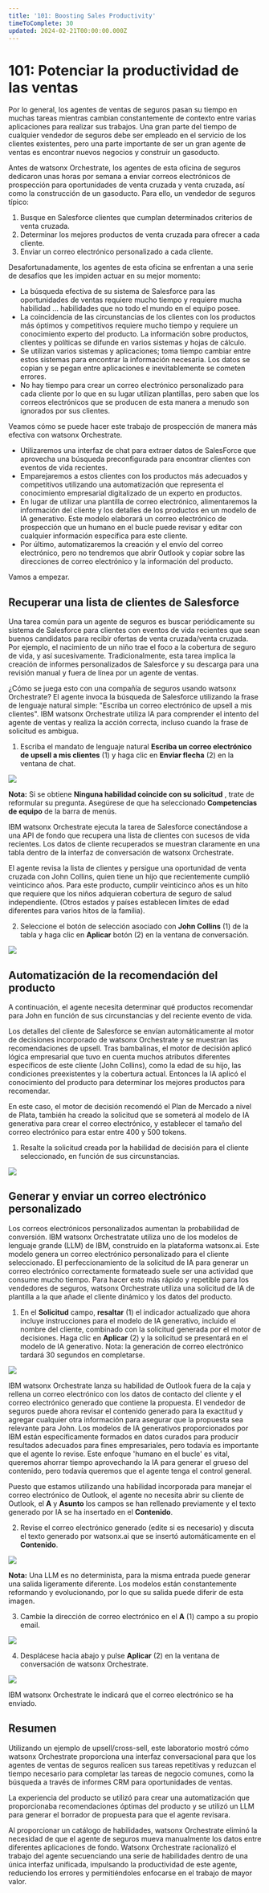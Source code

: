 ```yaml
---
title: '101: Boosting Sales Productivity'
timeToComplete: 30
updated: 2024-02-21T00:00:00.000Z
---
```

# 101: Potenciar la productividad de las ventas

Por lo general, los agentes de ventas de seguros pasan su tiempo en muchas tareas mientras cambian constantemente de contexto entre varias aplicaciones para realizar sus trabajos. Una gran parte del tiempo de cualquier vendedor de seguros debe ser empleado en el servicio de los clientes existentes, pero una parte importante de ser un gran agente de ventas es encontrar nuevos negocios y construir un gasoducto.

Antes de watsonx Orchestrate, los agentes de esta oficina de seguros dedicaron unas horas por semana a enviar correos electrónicos de prospección para oportunidades de venta cruzada y venta cruzada, así como la construcción de un gasoducto. Para ello, un vendedor de seguros típico:

1.  Busque en Salesforce clientes que cumplan determinados criterios de venta cruzada.
2.  Determinar los mejores productos de venta cruzada para ofrecer a cada cliente.
3.  Enviar un correo electrónico personalizado a cada cliente.

Desafortunadamente, los agentes de esta oficina se enfrentan a una serie de desafíos que les impiden actuar en su mejor momento:

*   La búsqueda efectiva de su sistema de Salesforce para las oportunidades de ventas requiere mucho tiempo y requiere mucha habilidad ... habilidades que no todo el mundo en el equipo posee.
*   La coincidencia de las circunstancias de los clientes con los productos más óptimos y competitivos requiere mucho tiempo y requiere un conocimiento experto del producto. La información sobre productos, clientes y políticas se difunde en varios sistemas y hojas de cálculo.
*   Se utilizan varios sistemas y aplicaciones; toma tiempo cambiar entre estos sistemas para encontrar la información necesaria. Los datos se copian y se pegan entre aplicaciones e inevitablemente se cometen errores.
*   No hay tiempo para crear un correo electrónico personalizado para cada cliente por lo que en su lugar utilizan plantillas, pero saben que los correos electrónicos que se producen de esta manera a menudo son ignorados por sus clientes.

Veamos cómo se puede hacer este trabajo de prospección de manera más efectiva con watsonx Orchestrate.

*   Utilizaremos una interfaz de chat para extraer datos de SalesForce que aprovecha una búsqueda preconfigurada para encontrar clientes con eventos de vida recientes.
*   Emparejaremos a estos clientes con los productos más adecuados y competitivos utilizando una automatización que representa el conocimiento empresarial digitalizado de un experto en productos.
*   En lugar de utilizar una plantilla de correo electrónico, alimentaremos la información del cliente y los detalles de los productos en un modelo de IA generativo. Este modelo elaborará un correo electrónico de prospección que un humano en el bucle puede revisar y editar con cualquier información específica para este cliente.
*   Por último, automatizaremos la creación y el envío del correo electrónico, pero no tendremos que abrir Outlook y copiar sobre las direcciones de correo electrónico y la información del producto.

Vamos a empezar.

## Recuperar una lista de clientes de Salesforce

Una tarea común para un agente de seguros es buscar periódicamente su sistema de Salesforce para clientes con eventos de vida recientes que sean buenos candidatos para recibir ofertas de venta cruzada/venta cruzada. Por ejemplo, el nacimiento de un niño trae el foco a la cobertura de seguro de vida, y así sucesivamente. Tradicionalmente, esta tarea implica la creación de informes personalizados de Salesforce y su descarga para una revisión manual y fuera de línea por un agente de ventas.

¿Cómo se juega esto con una compañía de seguros usando watsonx Orchestrate? El agente invoca la búsqueda de Salesforce utilizando la frase de lenguaje natural simple: "Escriba un correo electrónico de upsell a mis clientes". IBM watsonx Orchestrate utiliza IA para comprender el intento del agente de ventas y realiza la acción correcta, incluso cuando la frase de solicitud es ambigua.

1.  Escriba el mandato de lenguaje natural **Escriba un correo electrónico de upsell a mis clientes** (1) y haga clic en **Enviar flecha** (2) en la ventana de chat.

![](./images/101/001.png)

**Nota:** Si se obtiene **Ninguna habilidad coincide con su solicitud** , trate de reformular su pregunta. Asegúrese de que ha seleccionado **Competencias de equipo** de la barra de menús.

IBM watsonx Orchestrate ejecuta la tarea de Salesforce conectándose a una API de fondo que recupera una lista de clientes con sucesos de vida recientes. Los datos de cliente recuperados se muestran claramente en una tabla dentro de la interfaz de conversación de watsonx Orchestrate.

El agente revisa la lista de clientes y persigue una oportunidad de venta cruzada con John Collins, quien tiene un hijo que recientemente cumplió veinticinco años. Para este producto, cumplir veinticinco años es un hito que requiere que los niños adquieran cobertura de seguro de salud independiente. (Otros estados y países establecen límites de edad diferentes para varios hitos de la familia).

2.  Seleccione el botón de selección asociado con **John Collins** (1) de la tabla y haga clic en **Aplicar** botón (2) en la ventana de conversación.

![](./images/101/002.png)

## Automatización de la recomendación del producto

A continuación, el agente necesita determinar qué productos recomendar para John en función de sus circunstancias y del reciente evento de vida.

Los detalles del cliente de Salesforce se envían automáticamente al motor de decisiones incorporado de watsonx Orchestrate y se muestran las recomendaciones de upsell. Tras bambalinas, el motor de decisión aplicó lógica empresarial que tuvo en cuenta muchos atributos diferentes específicos de este cliente (John Collins), como la edad de su hijo, las condiciones preexistentes y la cobertura actual. Entonces la IA aplicó el conocimiento del producto para determinar los mejores productos para recomendar.

En este caso, el motor de decisión recomendó el Plan de Mercado a nivel de Plata, también ha creado la solicitud que se someterá al modelo de IA generativa para crear el correo electrónico, y establecer el tamaño del correo electrónico para estar entre 400 y 500 tokens.

1.  Resalte la solicitud creada por la habilidad de decisión para el cliente seleccionado, en función de sus circunstancias.

![](./images/101/003.png)

## Generar y enviar un correo electrónico personalizado

Los correos electrónicos personalizados aumentan la probabilidad de conversión. IBM watsonx Orchestratate utiliza uno de los modelos de lenguaje grande (LLM) de IBM, construido en la plataforma watsonx.ai. Este modelo genera un correo electrónico personalizado para el cliente seleccionado. El perfeccionamiento de la solicitud de IA para generar un correo electrónico correctamente formateado suele ser una actividad que consume mucho tiempo. Para hacer esto más rápido y repetible para los vendedores de seguros, watsonx Orchestrate utiliza una solicitud de IA de plantilla a la que añade el cliente dinámico y los datos del producto.

1.  En el **Solicitud** campo, **resaltar** (1) el indicador actualizado que ahora incluye instrucciones para el modelo de IA generativo, incluido el nombre del cliente, combinado con la solicitud generada por el motor de decisiones. Haga clic en **Aplicar** (2) y la solicitud se presentará en el modelo de IA generativo. Nota: la generación de correo electrónico tardará 30 segundos en completarse.

![](./images/101/004.png)

IBM watsonx Orchestrate lanza su habilidad de Outlook fuera de la caja y rellena un correo electrónico con los datos de contacto del cliente y el correo electrónico generado que contiene la propuesta. El vendedor de seguros puede ahora revisar el contenido generado para la exactitud y agregar cualquier otra información para asegurar que la propuesta sea relevante para John. Los modelos de IA generativos proporcionados por IBM están específicamente formados en datos curados para producir resultados adecuados para fines empresariales, pero todavía es importante que el agente lo revise. Este enfoque 'humano en el bucle' es vital, queremos ahorrar tiempo aprovechando la IA para generar el grueso del contenido, pero todavía queremos que el agente tenga el control general.

Puesto que estamos utilizando una habilidad incorporada para manejar el correo electrónico de Outlook, el agente no necesita abrir su cliente de Outlook, el **A** y **Asunto** los campos se han rellenado previamente y el texto generado por IA se ha insertado en el **Contenido**.

2.  Revise el correo electrónico generado (edite si es necesario) y discuta el texto generado por watsonx.ai que se insertó automáticamente en el **Contenido**.

![](./images/101/005.png)

**Nota:** Una LLM es no determinista, para la misma entrada puede generar una salida ligeramente diferente. Los modelos están constantemente reformando y evolucionando, por lo que su salida puede diferir de esta imagen.

3.  Cambie la dirección de correo electrónico en el **A** (1) campo a su propio email.

![](./images/101/006.png)

4.  Desplácese hacia abajo y pulse **Aplicar** (2) en la ventana de conversación de watsonx Orchestrate.

![](./images/101/007.png)

IBM watsonx Orchestrate le indicará que el correo electrónico se ha enviado.

## Resumen

Utilizando un ejemplo de upsell/cross-sell, este laboratorio mostró cómo watsonx Orchestrate proporciona una interfaz conversacional para que los agentes de ventas de seguros realicen sus tareas repetitivas y reduzcan el tiempo necesario para completar las tareas de negocio comunes, como la búsqueda a través de informes CRM para oportunidades de ventas.

La experiencia del producto se utilizó para crear una automatización que proporcionaba recomendaciones óptimas del producto y se utilizó un LLM para generar el borrador de propuesta para que el agente revisara.

Al proporcionar un catálogo de habilidades, watsonx Orchestrate eliminó la necesidad de que el agente de seguros mueva manualmente los datos entre diferentes aplicaciones de fondo. Watsonx Orchestrate racionalizó el trabajo del agente secuenciando una serie de habilidades dentro de una única interfaz unificada, impulsando la productividad de este agente, reduciendo los errores y permitiéndoles enfocarse en el trabajo de mayor valor.
